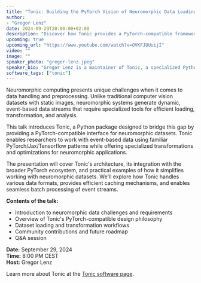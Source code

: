 ```yaml
---
title: "Tonic: Building the PyTorch Vision of Neuromorphic Data Loading"
author:
- "Gregor Lenz"
date: 2024-09-29T20:00:00+02:00
description: "Discover how Tonic provides a PyTorch-compatible framework for loading and transforming neuromorphic datasets, making event-based data as accessible as traditional computer vision datasets."
upcoming: true
upcoming_url: "https://www.youtube.com/watch?v=OVKFJUUuijI"
video: ""
image: ""
speaker_photo: "gregor-lenz.jpeg"
speaker_bio: "Gregor Lenz is a maintainer of Tonic, a specialized Python package for managing and transforming neuromorphic datasets. His work focuses on making neuromorphic data processing as accessible and standardized as traditional computer vision workflows through PyTorch-compatible interfaces."
software_tags: ["tonic"]
---
```


Neuromorphic computing presents unique challenges when it comes to data handling and preprocessing. Unlike traditional computer vision datasets with static images, neuromorphic systems generate dynamic, event-based data streams that require specialized tools for efficient loading, transformation, and analysis. 

This talk introduces Tonic, a Python package designed to bridge this gap by providing a PyTorch-compatible interface for neuromorphic datasets. Tonic enables researchers to work with event-based data using familiar PyTorch/Jax/Tensorflow patterns while offering specialized transformations and optimizations for neuromorphic applications.

The presentation will cover Tonic's architecture, its integration with the broader PyTorch ecosystem, and practical examples of how it simplifies working with neuromorphic datasets. We'll explore how Tonic handles various data formats, provides efficient caching mechanisms, and enables seamless batch processing of event streams.

**Contents of the talk:**
- Introduction to neuromorphic data challenges and requirements
- Overview of Tonic's PyTorch-compatible design philosophy  
- Dataset loading and transformation workflows
- Community contributions and future roadmap
- Q&A session

**Date:** September 29, 2024  
**Time:** 8:00 PM CEST  
**Host:** Gregor Lenz

Learn more about Tonic at the [Tonic software page](/neuromorphic-computing/software/data-tools/tonic/).